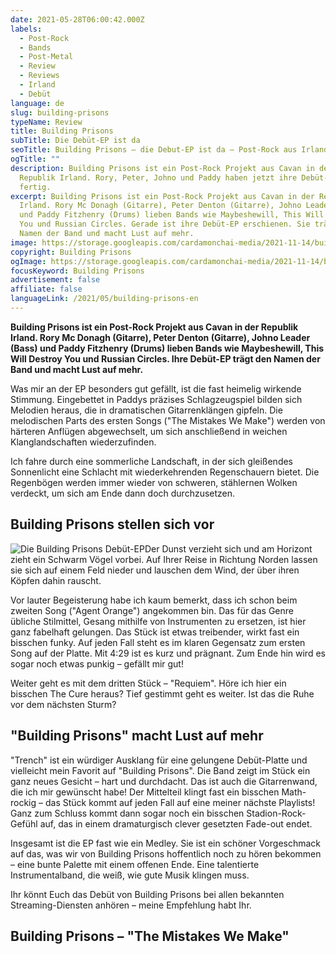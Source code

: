 ```yaml
---
date: 2021-05-28T06:00:42.000Z
labels:
  - Post-Rock
  - Bands
  - Post-Metal
  - Review
  - Reviews
  - Irland
  - Debüt
language: de
slug: building-prisons
typeName: Review
title: Building Prisons
subTitle: Die Debüt-EP ist da
seoTitle: Building Prisons – die Debut-EP ist da – Post-Rock aus Irland
ogTitle: ""
description: Building Prisons ist ein Post-Rock Projekt aus Cavan in der
  Republik Irland. Rory, Peter, Johno und Paddy haben jetzt ihre Debüt-EP
  fertig.
excerpt: Building Prisons ist ein Post-Rock Projekt aus Cavan in der Republik
  Irland. Rory Mc Donagh (Gitarre), Peter Denton (Gitarre), Johno Leader (Bass)
  und Paddy Fitzhenry (Drums) lieben Bands wie Maybeshewill, This Will Destroy
  You und Russian Circles. Gerade ist ihre Debüt-EP erschienen. Sie trägt den
  Namen der Band und macht Lust auf mehr.
image: https://storage.googleapis.com/cardamonchai-media/2021-11-14/building-prisons-imagine-080808_525252_1024_768/640.webp
copyright: Building Prisons
ogImage: https://storage.googleapis.com/cardamonchai-media/2021-11-14/building-prisons-fb-imagine-080808_5d5d5d_1200_628/640.webp
focusKeyword: Building Prisons
advertisement: false
affiliate: false
languageLink: /2021/05/building-prisons-en
---
```


**Building Prisons ist ein Post-Rock Projekt aus Cavan in der Republik Irland. Rory Mc Donagh (Gitarre), Peter Denton (Gitarre), Johno Leader (Bass) und Paddy Fitzhenry (Drums) lieben Bands wie Maybeshewill, This Will Destroy You und Russian Circles. Ihre Debüt-EP trägt den Namen der Band und macht Lust auf mehr.**

Was mir an der EP besonders gut gefällt, ist die fast heimelig wirkende Stimmung. Eingebettet in Paddys präzises Schlagzeugspiel bilden sich Melodien heraus, die in dramatischen Gitarrenklängen gipfeln. Die melodischen Parts des ersten Songs ("The Mistakes We Make") werden von härteren Anflügen abgewechselt, um sich anschließend in weichen Klanglandschaften wiederzufinden.

Ich fahre durch eine sommerliche Landschaft, in der sich gleißendes Sonnenlicht eine Schlacht mit wiederkehrenden Regenschauern bietet. Die Regenbögen werden immer wieder von schweren, stählernen Wolken verdeckt, um sich am Ende dann doch durchzusetzen.

## Building Prisons stellen sich vor

![Die Building Prisons Debüt-EP](https://storage.googleapis.com/cardamonchai-media/2021-11-14/bp-ep-front-cover-imagine-080808_0d0e1a_2880_2916/640.webp 'Die Building Prisons Debüt-EP')Der Dunst verzieht sich und am Horizont zieht ein Schwarm Vögel vorbei. Auf Ihrer Reise in Richtung Norden lassen sie sich auf einem Feld nieder und lauschen dem Wind, der über ihren Köpfen dahin rauscht.

Vor lauter Begeisterung habe ich kaum bemerkt, dass ich schon beim zweiten Song ("Agent Orange") angekommen bin. Das für das Genre übliche Stilmittel, Gesang mithilfe von Instrumenten zu ersetzen, ist hier ganz fabelhaft gelungen. Das Stück ist etwas treibender, wirkt fast ein bisschen funky. Auf jeden Fall steht es im klaren Gegensatz zum ersten Song auf der Platte. Mit 4:29 ist es kurz und prägnant. Zum Ende hin wird es sogar noch etwas punkig – gefällt mir gut!

Weiter geht es mit dem dritten Stück – "Requiem". Höre ich hier ein bisschen The Cure heraus? Tief gestimmt geht es weiter. Ist das die Ruhe vor dem nächsten Sturm?

## "Building Prisons" macht Lust auf mehr

"Trench" ist ein würdiger Ausklang für eine gelungene Debüt-Platte und vielleicht mein Favorit auf "Building Prisons". Die Band zeigt im Stück ein ganz neues Gesicht – hart und durchdacht. Das ist auch die Gitarrenwand, die ich mir gewünscht habe! Der Mittelteil klingt fast ein bisschen Math-rockig – das Stück kommt auf jeden Fall auf eine meiner nächste Playlists! Ganz zum Schluss kommt dann sogar noch ein bisschen Stadion-Rock-Gefühl auf, das in einem dramaturgisch clever gesetzten Fade-out endet.

Insgesamt ist die EP fast wie ein Medley. Sie ist ein schöner Vorgeschmack auf das, was wir von Building Prisons hoffentlich noch zu hören bekommen – eine bunte Palette mit einem offenen Ende. Eine talentierte Instrumentalband, die weiß, wie gute Musik klingen muss.

Ihr könnt Euch das Debüt von Building Prisons bei allen bekannten Streaming-Diensten anhören – meine Empfehlung habt Ihr.

## Building Prisons – "The Mistakes We Make"

<YouTube id="UweHX6kAXrM" />
